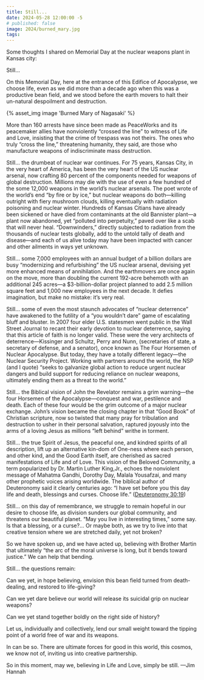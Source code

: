 ```yaml
---
title: Still...
date: 2024-05-28 12:00:00 -5
# published: false
image: 2024/burned_mary.jpg
tags:
---
```

Some thoughts I shared on Memorial Day at the nuclear weapons plant in Kansas city:

Still…

On this Memorial Day, here at the entrance of this Edifice of Apocalypse, we
choose life, even as we did more than a decade ago when this was a productive
bean field, and we stood before the earth movers to halt their un-natural
despoilment and destruction.
<!-- excerpt -->
{% asset_img image 'Burned Mary of Nagasaki' %}

More than 160 arrests have since been made as PeaceWorks and its peacemaker
allies have nonviolently “crossed the line” to witness of Life and Love,
insisting that the crime of trespass was not theirs. The ones who truly “cross
the line,” threatening humanity, they said, are those who manufacture weapons
of indiscriminate mass destruction.

Still… the drumbeat of nuclear war continues. For 75 years, Kansas City, in the
very heart of America, has been the very heart of the US nuclear arsenal, now
crafting 80 percent of the components needed for weapons of global destruction.
Millions may die with the use of even a few hundred of the some 12,000 weapons
in the world’s nuclear arsenals. The poet wrote of the world’s end “by fire or
by ice,” but nuclear weapons do both—killing outright with fiery mushroom
clouds, killing eventually with radiation poisoning and nuclear winter.
Hundreds of Kansas Citians have already been sickened or have died from
contaminants at the old Bannister plant—a plant now abandoned, yet “polluted
into perpetuity,” paved over like a scab that will never heal. “Downwinders,”
directly subjected to radiation from the thousands of nuclear tests globally,
add to the untold tally of death and disease—and each of us alive today may
have been impacted with cancer and other ailments in ways yet unknown.

Still… some 7,000 employees with an annual budget of a billion dollars are busy
“modernizing and refurbishing” the US nuclear arsenal, devising yet more
enhanced means of annihilation. And the earthmovers are once again on the move,
more than doubling the current 192-acre behemoth with an additional 245 acres—a
$3-billion-dollar project planned to add 2.5 million square feet and 1,000 new
employees in the next decade. It defies imagination, but make no mistake: it’s
very real.

Still… some of even the most staunch advocates of “nuclear deterrence” have
awakened to the futility of a “you wouldn’t dare” game of escalating bluff and
bluster. In 2007 four elder U.S. statesmen went public in the Wall Street
Journal to recant their early devotion to nuclear deterrence, saying that this
article of faith is no longer valid. These were the very architects of
deterrence—Kissinger and Schultz, Perry and Nunn, (secretaries of state, a
secretary of defense, and a senator), once known as The Four Horsemen of
Nuclear Apocalypse. But today, they have a totally different legacy—the Nuclear
Security Project. Working with partners around the world, the NSP (and I quote)
“seeks to galvanize global action to reduce urgent nuclear dangers and build
support for reducing reliance on nuclear weapons, ultimately ending them as a
threat to the world.”

Still… the Biblical vision of John the Revelator remains a grim warning—the
four Horsemen of the Apocalypse—conquest and war, pestilence and death. Each of
these four would be the grim outcome of a major nuclear exchange. John’s vision
became the closing chapter in that “Good Book” of Christian scripture, now so
twisted that many pray for tribulation and destruction to usher in their
personal salvation, raptured joyously into the arms of a loving Jesus as
millions “left behind” writhe in torment. 

Still… the true Spirit of Jesus, the peaceful one, and kindred spirits of all
description, lift up an alternative kin-dom of One-ness where each person, and
other kind, and the Good Earth itself, are cherished as sacred manifestations
of Life and of Love. This vision of the Beloved Community, a term popularized
by Dr. Martin Luther King,Jr., echoes the nonviolent message of Mahatma Gandhi,
Dorothy Day, Malala Yousafzai, and many other prophetic voices arising
worldwide. The biblical author of Deuteronomy said it clearly centuries ago: “I
have set before you this day life and death, blessings and curses. Choose
life.” ([Deuteronomy 30:19](https://www.biblegateway.com/verse/EN/Deuteronomy%2030%3A19))

Still… on this day of remembrance, we struggle to remain hopeful in our desire
to choose life, as division sunders our global community, and threatens our
beautiful planet. “May you live in interesting times,” some say. Is that a
blessing, or a curse?… Or maybe both, as we try to live into that creative
tension where we are stretched daily, yet not broken? 

So we have spoken up, and we have acted up, believing with Brother Martin that
ultimately “the arc of the moral universe is long, but it bends toward
justice.” We can help that bending. 

Still… the questions remain: 

Can we yet, in hope believing, envision this bean field turned from
death-dealing, and restored to life-giving? 

Can we yet dare believe our world will release its suicidal grip on nuclear weapons? 

Can we yet stand together boldly on the right side of history? 

Let us, individually and collectively, lend our small weight toward the tipping
point of a world free of war and its weapons. 

In can be so. There are ultimate forces for good in this world, this cosmos,
we know not of, inviting us into creative partnership. 

So in this moment, may we, believing in Life and Love, simply be still.   —Jim Hannah
